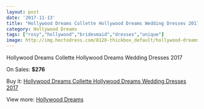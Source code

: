 ```yaml
---
layout: post
date: '2017-11-13'
title: "Hollywood Dreams Collette Hollywood Dreams Wedding Dresses 2017"
category: Hollywood Dreams
tags: ["rosy","hollywood","bridesmaid","dresses","unique"]
image: http://img.hectodress.com/8128-thickbox_default/hollywood-dreams-collette-hollywood-dreams-wedding-dresses-2013.jpg
---
```

Hollywood Dreams Collette Hollywood Dreams Wedding Dresses 2017

On Sales: **$276**
<a href="https://www.hectodress.com/hollywood-dreams/4114-hollywood-dreams-collette-hollywood-dreams-wedding-dresses-2013.html"><amp-img layout="responsive" width="600" height="600" src="//img.hectodress.com/8128-thickbox_default/hollywood-dreams-collette-hollywood-dreams-wedding-dresses-2013.jpg" alt="Hollywood Dreams Collette Hollywood Dreams Wedding Dresses 2017 0" /></a>

Buy it: [Hollywood Dreams Collette Hollywood Dreams Wedding Dresses 2017](https://www.hectodress.com/hollywood-dreams/4114-hollywood-dreams-collette-hollywood-dreams-wedding-dresses-2013.html "Hollywood Dreams Collette Hollywood Dreams Wedding Dresses 2017")

View more: [Hollywood Dreams](https://www.hectodress.com/72-hollywood-dreams "Hollywood Dreams")